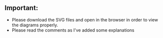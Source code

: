 ## Important:

- Please download the SVG files and open in the browser in order to view the diagrams properly.
- Please read the comments as I've added some explanations
